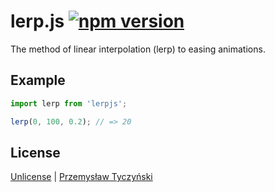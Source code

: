 # lerp.js [![npm version](https://badge.fury.io/js/lerpjs.svg)](https://badge.fury.io/js/lerpjs)

The method of linear interpolation (lerp) to easing animations.

## Example

```javascript
import lerp from 'lerpjs';

lerp(0, 100, 0.2); // => 20
```

## License

[Unlicense](LICENSE) | [Przemysław Tyczyński](https://tyczynski.pl)

